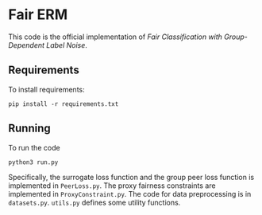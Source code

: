 # Fair ERM

This code is the official implementation of *Fair Classification with Group-Dependent Label Noise*.

## Requirements

To install requirements:

```
pip install -r requirements.txt
```

## Running

To run the code

```
python3 run.py
```

Specifically, the surrogate loss function and the group peer loss function is implemented in `PeerLoss.py`.
The proxy fairness constraints are implemented in `ProxyConstraint.py`. The code for data preprocessing is 
in `datasets.py`. `utils.py` defines some utility functions.

